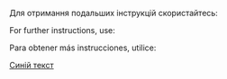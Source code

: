 Для отримання подальших інструкцій скористайтесь:

For further instructions, use:

Para obtener más instrucciones, utilice:

[Синій текст](# "color: blue;")
